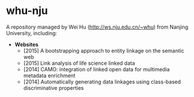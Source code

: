 # whu-nju
A repository managed by Wei Hu (http://ws.nju.edu.cn/~whu) from Nanjing University, including:
+ **Websites**
  - [2015] A bootstrapping approach to entity linkage on the semantic web
  - [2015] Link analysis of life science linked data
  - [2014] CAMO: integration of linked open data for multimedia metadata enrichment
  - [2014] Automatically generating data linkages using class-based discriminative properties
